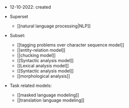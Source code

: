 - 12-10-2022: created

- Superset
	- [[natural language processing|NLP]]

- Subset:
	- [[tagging problems over character sequence model]]
	- [[entity-relation model]]
	- [[chucking model]]
	- [[Syntactic analysis model]] 
	- [[Lexical analysis model]]
	- [[Syntactic analysis model]]
	- [[morphological analysis]]



- Task related models:
	- [[masked language modeling]]
	- [[translation language modeling]]